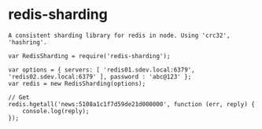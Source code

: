 redis-sharding
===========

	A consistent sharding library for redis in node. Using 'crc32', 'hashring'.
	
    var RedisSharding = require('redis-sharding');

	var options = { servers: [ 'redis01.sdev.local:6379', 'redis02.sdev.local:6379' ], password : 'abc@123' };
	var redis = new RedisSharding(options);

	// Get
	redis.hgetall('news:5108a1c1f7d59de21d000000', function (err, reply) {
		console.log(reply);
	});
